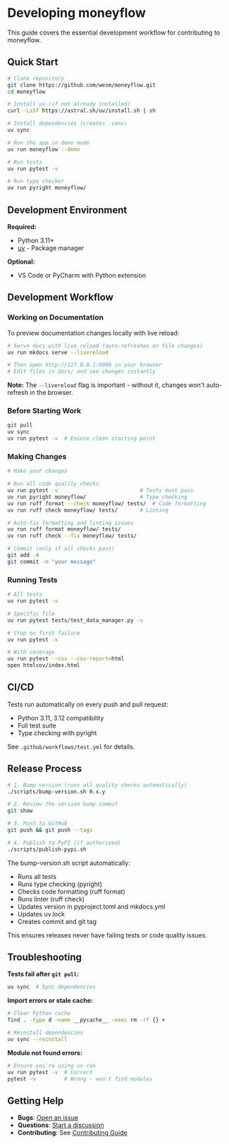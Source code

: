 # Developing moneyflow

This guide covers the essential development workflow for contributing to moneyflow.

## Quick Start

```bash
# Clone repository
git clone https://github.com/wesm/moneyflow.git
cd moneyflow

# Install uv (if not already installed)
curl -LsSf https://astral.sh/uv/install.sh | sh

# Install dependencies (creates .venv)
uv sync

# Run the app in demo mode
uv run moneyflow --demo

# Run tests
uv run pytest -v

# Run type checker
uv run pyright moneyflow/
```

## Development Environment

**Required:**
- Python 3.11+
- [uv](https://docs.astral.sh/uv/) - Package manager

**Optional:**
- VS Code or PyCharm with Python extension

## Development Workflow

### Working on Documentation

To preview documentation changes locally with live reload:

```bash
# Serve docs with live reload (auto-refreshes on file changes)
uv run mkdocs serve --livereload

# Then open http://127.0.0.1:8000 in your browser
# Edit files in docs/ and see changes instantly
```

**Note:** The `--livereload` flag is important - without it, changes won't auto-refresh in the browser.

### Before Starting Work

```bash
git pull
uv sync
uv run pytest -v  # Ensure clean starting point
```

### Making Changes

```bash
# Make your changes

# Run all code quality checks
uv run pytest -v                          # Tests must pass
uv run pyright moneyflow/                 # Type checking
uv run ruff format --check moneyflow/ tests/  # Code formatting
uv run ruff check moneyflow/ tests/       # Linting

# Auto-fix formatting and linting issues
uv run ruff format moneyflow/ tests/
uv run ruff check --fix moneyflow/ tests/

# Commit (only if all checks pass)
git add -A
git commit -m "your message"
```

### Running Tests

```bash
# All tests
uv run pytest -v

# Specific file
uv run pytest tests/test_data_manager.py -v

# Stop on first failure
uv run pytest -x

# With coverage
uv run pytest --cov --cov-report=html
open htmlcov/index.html
```

## CI/CD

Tests run automatically on every push and pull request:
- Python 3.11, 3.12 compatibility
- Full test suite
- Type checking with pyright

See `.github/workflows/test.yml` for details.

## Release Process

```bash
# 1. Bump version (runs all quality checks automatically)
./scripts/bump-version.sh 0.x.y

# 2. Review the version bump commit
git show

# 3. Push to GitHub
git push && git push --tags

# 4. Publish to PyPI (if authorized)
./scripts/publish-pypi.sh
```

The bump-version.sh script automatically:
- Runs all tests
- Runs type checking (pyright)
- Checks code formatting (ruff format)
- Runs linter (ruff check)
- Updates version in pyproject.toml and mkdocs.yml
- Updates uv.lock
- Creates commit and git tag

This ensures releases never have failing tests or code quality issues.

## Troubleshooting

**Tests fail after `git pull`:**
```bash
uv sync  # Sync dependencies
```

**Import errors or stale cache:**
```bash
# Clear Python cache
find . -type d -name __pycache__ -exec rm -rf {} +

# Reinstall dependencies
uv sync --reinstall
```

**Module not found errors:**
```bash
# Ensure you're using uv run
uv run pytest -v  # Correct
pytest -v         # Wrong - won't find modules
```

## Getting Help

- **Bugs**: [Open an issue](https://github.com/wesm/moneyflow/issues)
- **Questions**: [Start a discussion](https://github.com/wesm/moneyflow/discussions)
- **Contributing**: See [Contributing Guide](contributing.md)
